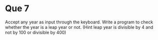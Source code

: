 # Que 7

Accept any year as input through the keyboard. Write a program to check whether the year is a leap year or not. (Hint leap year is divisible by 4 and not by 100 or divisible by 400)
